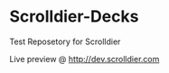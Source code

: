 Scrolldier-Decks
================

Test Reposetory for Scrolldier

Live preview @ http://dev.scrolldier.com

